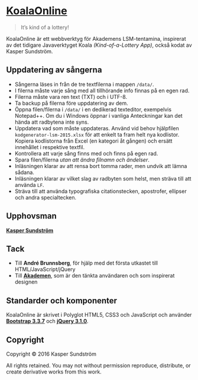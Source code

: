 # [KoalaOnline](http://koala.ksundstrom.fi/)


> It’s kind of a lottery!


KoalaOnline är ett webbverktyg för Akademens LSM-tentamina, inspirerat av det tidigare Javaverktyget Koala _(Kind-of-a-Lottery App)_, också kodat av Kasper Sundström.


## Uppdatering av sångerna

* Sångerna läses in från de tre textfilerna i mappen `/data/`.
* I filerna måste varje sång med all tillhörande info finnas på en egen rad.
* Filerna måste vara ren text (TXT) och i UTF-8.
* Ta backup på filerna före uppdatering av dem.
* Öppna filen/filerna i `/data/` i en dedikerad texteditor, exempelvis Notepad++. Om du i Windows öppnar i vanliga Anteckningar kan det hända att radbytena inte syns.
* Uppdatera vad som måste uppdateras. Använd vid behov hjälpfilen `kodgenerator-lsm-2015.xlsx` för att enkelt ta fram helt nya kodlistor. Kopiera kodlistorna från Excel (en kategori åt gången) och ersätt innehållet i respektive textfil.
* Kontrollera att varje sång finns med och finns på egen rad.
* Spara filen/filerna *utan att ändra filnamn och ändelser*.
* Inläsningen klarar av att rensa bort tomma rader, men undvik att lämna sådana.
* Inläsningen klarar av vilket slag av radbyten som helst, men sträva till att använda `LF`.
* Sträva till att använda typografiska citationstecken, apostrofer, ellipser och andra specialtecken.


## Upphovsman

**[Kasper Sundström](https://twitter.com/ksundstrom/)**


## Tack

* Till **André Brunnsberg**, för hjälp med det första utkastet till HTML/JavaScript/jQuery
* Till **[Akademen](https://twitter.com/akademen/)**, som är den tänkta användaren och som inspirerat designen


## Standarder och komponenter

KoalaOnline är skrivet i Polyglot HTML5, CSS3 och JavaScript och använder **[Bootstrap 3.3.7](http://getbootstrap.com/)** och **[jQuery 3.1.0](http://jquery.com/)**.


## Copyright

Copyright © 2016 Kasper Sundström

All rights retained. You may not without permission reproduce, distribute, or create derivative works from this work.
